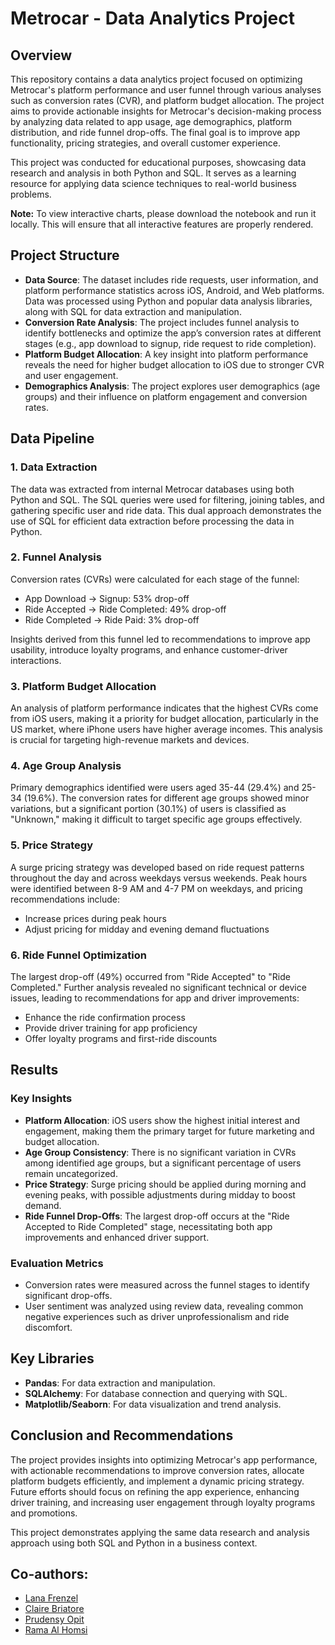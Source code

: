 # Metrocar - Data Analytics Project

## Overview

This repository contains a data analytics project focused on optimizing Metrocar's platform performance and user funnel through various analyses such as conversion rates (CVR), and platform budget allocation. The project aims to provide actionable insights for Metrocar's decision-making process by analyzing data related to app usage, age demographics, platform distribution, and ride funnel drop-offs. The final goal is to improve app functionality, pricing strategies, and overall customer experience.

This project was conducted for educational purposes, showcasing data research and analysis in both Python and SQL. It serves as a learning resource for applying data science techniques to real-world business problems.

**Note:** To view interactive charts, please download the notebook and run it locally. This will ensure that all interactive features are properly rendered. 

## Project Structure

- **Data Source**: The dataset includes ride requests, user information, and platform performance statistics across iOS, Android, and Web platforms. Data was processed using Python and popular data analysis libraries, along with SQL for data extraction and manipulation.
- **Conversion Rate Analysis**: The project includes funnel analysis to identify bottlenecks and optimize the app’s conversion rates at different stages (e.g., app download to signup, ride request to ride completion).
- **Platform Budget Allocation**: A key insight into platform performance reveals the need for higher budget allocation to iOS due to stronger CVR and user engagement.
- **Demographics Analysis**: The project explores user demographics (age groups) and their influence on platform engagement and conversion rates.

## Data Pipeline

### 1. Data Extraction
The data was extracted from internal Metrocar databases using both Python and SQL. The SQL queries were used for filtering, joining tables, and gathering specific user and ride data. This dual approach demonstrates the use of SQL for efficient data extraction before processing the data in Python.

### 2. Funnel Analysis
Conversion rates (CVRs) were calculated for each stage of the funnel:

- App Download → Signup: 53% drop-off
- Ride Accepted → Ride Completed: 49% drop-off
- Ride Completed → Ride Paid: 3% drop-off

Insights derived from this funnel led to recommendations to improve app usability, introduce loyalty programs, and enhance customer-driver interactions.

### 3. Platform Budget Allocation
An analysis of platform performance indicates that the highest CVRs come from iOS users, making it a priority for budget allocation, particularly in the US market, where iPhone users have higher average incomes. This analysis is crucial for targeting high-revenue markets and devices.

### 4. Age Group Analysis
Primary demographics identified were users aged 35-44 (29.4%) and 25-34 (19.6%). The conversion rates for different age groups showed minor variations, but a significant portion (30.1%) of users is classified as "Unknown," making it difficult to target specific age groups effectively.

### 5. Price Strategy
A surge pricing strategy was developed based on ride request patterns throughout the day and across weekdays versus weekends. Peak hours were identified between 8-9 AM and 4-7 PM on weekdays, and pricing recommendations include:

- Increase prices during peak hours
- Adjust pricing for midday and evening demand fluctuations

### 6. Ride Funnel Optimization
The largest drop-off (49%) occurred from "Ride Accepted" to "Ride Completed." Further analysis revealed no significant technical or device issues, leading to recommendations for app and driver improvements:

- Enhance the ride confirmation process
- Provide driver training for app proficiency
- Offer loyalty programs and first-ride discounts

## Results

### Key Insights
- **Platform Allocation**: iOS users show the highest initial interest and engagement, making them the primary target for future marketing and budget allocation.
- **Age Group Consistency**: There is no significant variation in CVRs among identified age groups, but a significant percentage of users remain uncategorized.
- **Price Strategy**: Surge pricing should be applied during morning and evening peaks, with possible adjustments during midday to boost demand.
- **Ride Funnel Drop-Offs**: The largest drop-off occurs at the "Ride Accepted to Ride Completed" stage, necessitating both app improvements and enhanced driver support.

### Evaluation Metrics
- Conversion rates were measured across the funnel stages to identify significant drop-offs.
- User sentiment was analyzed using review data, revealing common negative experiences such as driver unprofessionalism and ride discomfort.

## Key Libraries

- **Pandas**: For data extraction and manipulation.
- **SQLAlchemy**: For database connection and querying with SQL.
- **Matplotlib/Seaborn**: For data visualization and trend analysis.

## Conclusion and Recommendations

The project provides insights into optimizing Metrocar's app performance, with actionable recommendations to improve conversion rates, allocate platform budgets efficiently, and implement a dynamic pricing strategy. Future efforts should focus on refining the app experience, enhancing driver training, and increasing user engagement through loyalty programs and promotions.

This project demonstrates applying the same data research and analysis approach using both SQL and Python in a business context.

## Co-authors:
- [Lana Frenzel](https://github.com/lanafrenzel)
- [Claire Briatore](https://github.com/clairebriatore)
- [Prudensy Opit](https://github.com/prudensy)
- [Rama Al Homsi](https://github.com/rama-alhomsi)
